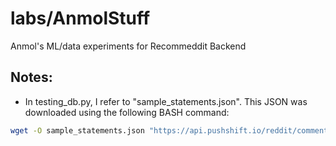 # labs/AnmolStuff
Anmol's ML/data experiments for Recommeddit Backend

## Notes:
 * In testing_db.py, I refer to "sample_statements.json". This JSON was downloaded using the following BASH command:
```bash
wget -O sample_statements.json "https://api.pushshift.io/reddit/comment/search/?link_id=pzeblx&fields=body&subreddit=MovieSuggestions"
```
